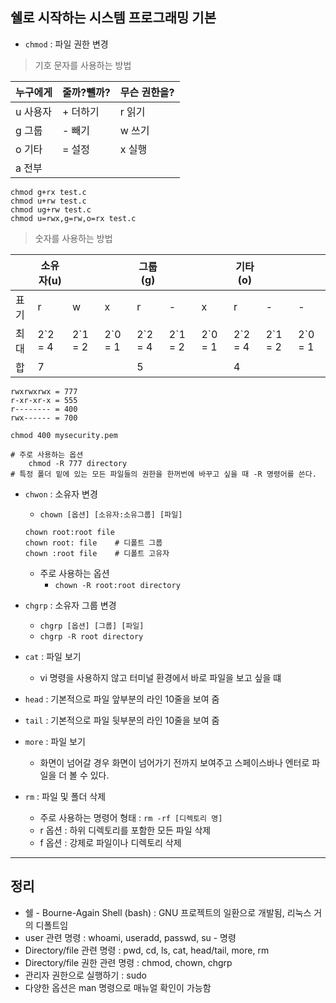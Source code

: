 ## 쉘로 시작하는 시스템 프로그래밍 기본
* `chmod` : 파일 권한 변경
> 기호 문자를 사용하는 방법

| 누구에게 | 줄까?뺄까? | 무슨 권한을? |
|----------|------------|--------------|
| u 사용자 | + 더하기   | r 읽기       |
| g 그룹   | - 빼기     | w 쓰기       |
| o 기타   | = 설정     | x 실행       |
| a 전부   |            |              |

```
chmod g+rx test.c
chmod u+rw test.c
chmod ug+rw test.c
chmod u=rwx,g=rw,o=rx test.c
```
> 숫자를 사용하는 방법

|      | 소유자(u) |         |         | 그룹(g) |         |         | 기타(o) |         |         |
|------|-----------|---------|---------|---------|---------|---------|---------|---------|---------|
| 표기 | r         | w       | x       | r       | -       | x       | r       | -       | -       |
| 최대 | 2`2 = 4   | 2`1 = 2 | 2`0 = 1 | 2`2 = 4 | 2`1 = 2 | 2`0 = 1 | 2`2 = 4 | 2`1 = 2 | 2`0 = 1 |
| 합   | 7         |         |         | 5       |         |         | 4       |         |         |

```
rwxrwxrwx = 777
r-xr-xr-x = 555
r-------- = 400
rwx------ = 700
```
```
chmod 400 mysecurity.pem

# 주로 사용하는 옵션
    chmod -R 777 directory
# 특정 폴더 밑에 있는 모든 파일들의 권한을 한꺼번에 바꾸고 싶을 때 -R 명령어를 쓴다.
```

* `chwon` : 소유자 변경
    + `chown [옵션] [소유자:소유그룹] [파일]`

    ```
    chown root:root file
    chown root: file    # 디폴트 그룹
    chown :root file    # 디폴트 고유자
    ```

    + 주로 사용하는 옵션
        - `chown -R root:root directory`
* `chgrp` : 소유자 그룹 변경
    + `chgrp [옵션] [그룹] [파일]`
    + `chgrp -R root directory`
* `cat` : 파일 보기
    + vi 명령을 사용하지 않고 터미널 환경에서 바로 파일을 보고 싶을 떄
* `head` : 기본적으로 파일 앞부분의 라인 10줄을 보여 줌
* `tail` : 기본적으로 파일 뒷부분의 라인 10줄을 보여 줌
* `more` : 파일 보기
    + 화면이 넘어갈 경우 화면이 넘어가기 전까지 보여주고 스페이스바나 엔터로 파일을 더 볼 수 있다.
* `rm` : 파일 및 폴더 삭제
    + 주로 사용하는 명령어 형태 : `rm -rf [디렉토리 명]`
    + r 옵션 : 하위 디렉토리를 포함한 모든 파일 삭제
    + f 옵션 : 강제로 파일이나 디렉토리 삭제

---
## 정리
* 쉘 - Bourne-Again Shell (bash) : GNU 프로젝트의 일환으로 개발됨, 리눅스 거의 디폴트임
* user 관련 명령 : whoami, useradd, passwd, su - 명령
* Directory/file 관련 명령 : pwd, cd, ls, cat, head/tail, more, rm
* Directory/file 권한 관련 명령 : chmod, chown, chgrp
* 관리자 권한으로 실행하기 : sudo
* 다양한 옵션은 man 명령으로 매뉴얼 확인이 가능함